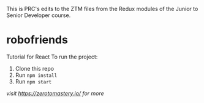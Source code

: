 This is PRC's edits to the ZTM files from the Redux modules of the
Junior to Senior Developer course.

# robofriends
Tutorial for React
To run the project:

1. Clone this repo
2. Run `npm install`
3. Run `npm start`

*visit https://zerotomastery.io/ for more*